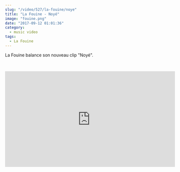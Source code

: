```yaml
--- 
slug: "/video/527/la-fouine/noye"
title: "La Fouine - Noyé"
image: "fouine.png"
date: "2017-09-12 01:01:36"
category:
  - music video
tags:
  - La Fouine
---
```

<p>La Fouine balance son nouveau clip "Noyé".</p><br/><p><iframe width="560" height="315" src="https://www.youtube.com/embed/rxCd0vbIrPk" frameborder="0" allowfullscreen></iframe></p>